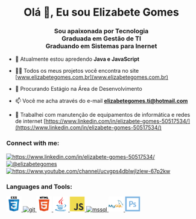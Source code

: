 <h1 align="center">Olá 👋, Eu sou Elizabete Gomes</h1>
<h3 align="center"> Sou apaixonada por Tecnologia <br> Graduada em Gestão de TI <br> Graduando em Sistemas para Inernet</h3>

- 🌱 Atualmente estou apredendo **Java e JavaScript**

- 👨‍💻 Todos os meus projetos você encontra no site [www.elizabetegomes.com.br](www.elizabetegomes.com.br)

- 🤝 Procurando Estágio na Área de Desenvolvimento

- 📫 Você me acha através do e-mail **elizabetegomes.ti@hotmail.com**

- 📄 Trabalhei com manutenção de equipamentos de informática e redes de internet [https://www.linkedin.com/in/elizabete-gomes-50517534/](https://www.linkedin.com/in/elizabete-gomes-50517534/)

<h3 align="left">Connect with me:</h3>
<p align="left">
<a href="https://linkedin.com/in/https://www.linkedin.com/in/elizabete-gomes-50517534/" target="blank"><img align="center" src="https://raw.githubusercontent.com/rahuldkjain/github-profile-readme-generator/master/src/images/icons/Social/linked-in-alt.svg" alt="https://www.linkedin.com/in/elizabete-gomes-50517534/" height="30" width="40" /></a>
<a href="https://instagram.com/@elizabetegomes" target="blank"><img align="center" src="https://raw.githubusercontent.com/rahuldkjain/github-profile-readme-generator/master/src/images/icons/Social/instagram.svg" alt="@elizabetegomes" height="30" width="40" /></a>
<a href="https://www.youtube.com/c/https://www.youtube.com/channel/ucvgps4dblwjlzlew-67p2kw" target="blank"><img align="center" src="https://raw.githubusercontent.com/rahuldkjain/github-profile-readme-generator/master/src/images/icons/Social/youtube.svg" alt="https://www.youtube.com/channel/ucvgps4dblwjlzlew-67p2kw" height="30" width="40" /></a>
</p>

<h3 align="left">Languages and Tools:</h3>
<p align="left"> <a href="https://www.w3schools.com/css/" target="_blank" rel="noreferrer"> <img src="https://raw.githubusercontent.com/devicons/devicon/master/icons/css3/css3-original-wordmark.svg" alt="css3" width="40" height="40"/> </a> <a href="https://git-scm.com/" target="_blank" rel="noreferrer"> <img src="https://www.vectorlogo.zone/logos/git-scm/git-scm-icon.svg" alt="git" width="40" height="40"/> </a> <a href="https://www.w3.org/html/" target="_blank" rel="noreferrer"> <img src="https://raw.githubusercontent.com/devicons/devicon/master/icons/html5/html5-original-wordmark.svg" alt="html5" width="40" height="40"/> </a> <a href="https://www.java.com" target="_blank" rel="noreferrer"> <img src="https://raw.githubusercontent.com/devicons/devicon/master/icons/java/java-original.svg" alt="java" width="40" height="40"/> </a> <a href="https://developer.mozilla.org/en-US/docs/Web/JavaScript" target="_blank" rel="noreferrer"> <img src="https://raw.githubusercontent.com/devicons/devicon/master/icons/javascript/javascript-original.svg" alt="javascript" width="40" height="40"/> </a> <a href="https://www.microsoft.com/en-us/sql-server" target="_blank" rel="noreferrer"> <img src="https://www.svgrepo.com/show/303229/microsoft-sql-server-logo.svg" alt="mssql" width="40" height="40"/> </a> <a href="https://www.mysql.com/" target="_blank" rel="noreferrer"> <img src="https://raw.githubusercontent.com/devicons/devicon/master/icons/mysql/mysql-original-wordmark.svg" alt="mysql" width="40" height="40"/> </a> <a href="https://www.photoshop.com/en" target="_blank" rel="noreferrer"> <img src="https://raw.githubusercontent.com/devicons/devicon/master/icons/photoshop/photoshop-line.svg" alt="photoshop" width="40" height="40"/> </a> </p>


